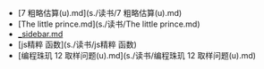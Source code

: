 - [7 粗略估算(u).md](s./读书/7 粗略估算(u).md)
- [The little prince.md](s./读书/The little prince.md)
- [_sidebar.md](s./读书/_sidebar.md)
- [js精粹 函数](s./读书/js精粹 函数)
- [编程珠玑 12 取样问题(u).md](s./读书/编程珠玑 12 取样问题(u).md)
